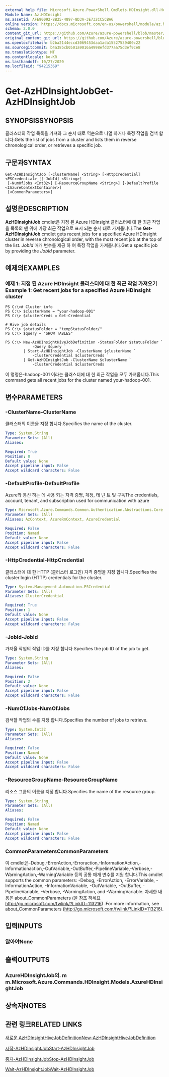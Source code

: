 ```yaml
---
external help file: Microsoft.Azure.PowerShell.Cmdlets.HDInsight.dll-Help.xml
Module Name: Az.HDInsight
ms.assetid: AFE90092-8B25-4897-8D3A-3E732CC5CBA6
online version: https://docs.microsoft.com/en-us/powershell/module/az.hdinsight/get-azhdinsightjob
schema: 2.0.0
content_git_url: https://github.com/Azure/azure-powershell/blob/master/src/HDInsight/HDInsight/help/Get-AzHDInsightJob.md
original_content_git_url: https://github.com/Azure/azure-powershell/blob/master/src/HDInsight/HDInsight/help/Get-AzHDInsightJob.md
ms.openlocfilehash: b2ba2144eccd3069453daa1ada15527539400c22
ms.sourcegitcommit: b4a38bcb0501a9016a4998efd377aa75d3ef9ce8
ms.translationtype: MT
ms.contentlocale: ko-KR
ms.lasthandoff: 10/27/2020
ms.locfileid: "94215369"
---
```

# <span data-ttu-id="a3f79-101">Get-AzHDInsightJob</span><span class="sxs-lookup"><span data-stu-id="a3f79-101">Get-AzHDInsightJob</span></span>

## <span data-ttu-id="a3f79-102">SYNOPSIS</span><span class="sxs-lookup"><span data-stu-id="a3f79-102">SYNOPSIS</span></span>
<span data-ttu-id="a3f79-103">클러스터의 작업 목록을 가져와 그 순서 대로 역순으로 나열 하거나 특정 작업을 검색 합니다.</span><span class="sxs-lookup"><span data-stu-id="a3f79-103">Gets the list of jobs from a cluster and lists them in reverse chronological order, or retrieves a specific job.</span></span>

## <span data-ttu-id="a3f79-104">구문과</span><span class="sxs-lookup"><span data-stu-id="a3f79-104">SYNTAX</span></span>

```
Get-AzHDInsightJob [-ClusterName] <String> [-HttpCredential] <PSCredential> [[-JobId] <String>]
 [-NumOfJobs <Int32>] [-ResourceGroupName <String>] [-DefaultProfile <IAzureContextContainer>]
 [<CommonParameters>]
```

## <span data-ttu-id="a3f79-105">설명은</span><span class="sxs-lookup"><span data-stu-id="a3f79-105">DESCRIPTION</span></span>
<span data-ttu-id="a3f79-106">**AzHDInsightJob** cmdlet은 지정 된 Azure HDInsight 클러스터에 대 한 최근 작업을 목록의 맨 위에 가장 최근 작업으로 표시 되는 순서 대로 가져옵니다.</span><span class="sxs-lookup"><span data-stu-id="a3f79-106">The **Get-AzHDInsightJob** cmdlet gets recent jobs for a specified Azure HDInsight cluster in reverse chronological order, with the most recent job at the top of the list.</span></span>
<span data-ttu-id="a3f79-107">*JobId* 매개 변수를 제공 하 여 특정 작업을 가져옵니다.</span><span class="sxs-lookup"><span data-stu-id="a3f79-107">Get a specific job by providing the *JobId* parameter.</span></span>

## <span data-ttu-id="a3f79-108">예제의</span><span class="sxs-lookup"><span data-stu-id="a3f79-108">EXAMPLES</span></span>

### <span data-ttu-id="a3f79-109">예제 1: 지정 된 Azure HDInsight 클러스터에 대 한 최근 작업 가져오기</span><span class="sxs-lookup"><span data-stu-id="a3f79-109">Example 1: Get recent jobs for a specified Azure HDInsight cluster</span></span>
```
PS C:\># Cluster info
PS C:\> $clusterName = "your-hadoop-001"
PS C:\> $clusterCreds = Get-Credential

# Hive job details
PS C:\> $statusFolder = "tempStatusFolder/"
PS C:\> $query = "SHOW TABLES"

PS C:\> New-AzHDInsightHiveJobDefinition -StatusFolder $statusFolder `
            -Query $query `
        | Start-AzHDInsightJob -ClusterName $clusterName `
            -ClusterCredential $clusterCreds `
        | Get-AzHDInsightJob -ClusterName $clusterName `
            -ClusterCredential $clusterCreds
```

<span data-ttu-id="a3f79-110">이 명령은-hadoop-001 이라는 클러스터에 대 한 최근 작업을 모두 가져옵니다.</span><span class="sxs-lookup"><span data-stu-id="a3f79-110">This command gets all recent jobs for the cluster named your-hadoop-001.</span></span>

## <span data-ttu-id="a3f79-111">변수</span><span class="sxs-lookup"><span data-stu-id="a3f79-111">PARAMETERS</span></span>

### <span data-ttu-id="a3f79-112">-ClusterName</span><span class="sxs-lookup"><span data-stu-id="a3f79-112">-ClusterName</span></span>
<span data-ttu-id="a3f79-113">클러스터의 이름을 지정 합니다.</span><span class="sxs-lookup"><span data-stu-id="a3f79-113">Specifies the name of the cluster.</span></span>

```yaml
Type: System.String
Parameter Sets: (All)
Aliases:

Required: True
Position: 0
Default value: None
Accept pipeline input: False
Accept wildcard characters: False
```

### <span data-ttu-id="a3f79-114">-DefaultProfile</span><span class="sxs-lookup"><span data-stu-id="a3f79-114">-DefaultProfile</span></span>
<span data-ttu-id="a3f79-115">Azure와 통신 하는 데 사용 되는 자격 증명, 계정, 테 넌 트 및 구독</span><span class="sxs-lookup"><span data-stu-id="a3f79-115">The credentials, account, tenant, and subscription used for communication with azure</span></span>

```yaml
Type: Microsoft.Azure.Commands.Common.Authentication.Abstractions.Core.IAzureContextContainer
Parameter Sets: (All)
Aliases: AzContext, AzureRmContext, AzureCredential

Required: False
Position: Named
Default value: None
Accept pipeline input: False
Accept wildcard characters: False
```

### <span data-ttu-id="a3f79-116">-HttpCredential</span><span class="sxs-lookup"><span data-stu-id="a3f79-116">-HttpCredential</span></span>
<span data-ttu-id="a3f79-117">클러스터에 대 한 HTTP (클러스터 로그인) 자격 증명을 지정 합니다.</span><span class="sxs-lookup"><span data-stu-id="a3f79-117">Specifies the cluster login (HTTP) credentials for the cluster.</span></span>

```yaml
Type: System.Management.Automation.PSCredential
Parameter Sets: (All)
Aliases: ClusterCredential

Required: True
Position: 1
Default value: None
Accept pipeline input: False
Accept wildcard characters: False
```

### <span data-ttu-id="a3f79-118">-JobId</span><span class="sxs-lookup"><span data-stu-id="a3f79-118">-JobId</span></span>
<span data-ttu-id="a3f79-119">가져올 작업의 작업 ID를 지정 합니다.</span><span class="sxs-lookup"><span data-stu-id="a3f79-119">Specifies the job ID of the job to get.</span></span>

```yaml
Type: System.String
Parameter Sets: (All)
Aliases:

Required: False
Position: 2
Default value: None
Accept pipeline input: False
Accept wildcard characters: False
```

### <span data-ttu-id="a3f79-120">-NumOfJobs</span><span class="sxs-lookup"><span data-stu-id="a3f79-120">-NumOfJobs</span></span>
<span data-ttu-id="a3f79-121">검색할 작업의 수를 지정 합니다.</span><span class="sxs-lookup"><span data-stu-id="a3f79-121">Specifies the number of jobs to retrieve.</span></span>

```yaml
Type: System.Int32
Parameter Sets: (All)
Aliases:

Required: False
Position: Named
Default value: None
Accept pipeline input: False
Accept wildcard characters: False
```

### <span data-ttu-id="a3f79-122">-ResourceGroupName</span><span class="sxs-lookup"><span data-stu-id="a3f79-122">-ResourceGroupName</span></span>
<span data-ttu-id="a3f79-123">리소스 그룹의 이름을 지정 합니다.</span><span class="sxs-lookup"><span data-stu-id="a3f79-123">Specifies the name of the resource group.</span></span>

```yaml
Type: System.String
Parameter Sets: (All)
Aliases:

Required: False
Position: Named
Default value: None
Accept pipeline input: False
Accept wildcard characters: False
```

### <span data-ttu-id="a3f79-124">CommonParameters</span><span class="sxs-lookup"><span data-stu-id="a3f79-124">CommonParameters</span></span>
<span data-ttu-id="a3f79-125">이 cmdlet은-Debug,-ErrorAction,-Erroraction,-InformationAction,-Informationaction,-OutVariable,-OutBuffer,-PipelineVariable,-Verbose,-WarningAction,-WarningVariable 등의 공통 매개 변수를 지원 합니다.</span><span class="sxs-lookup"><span data-stu-id="a3f79-125">This cmdlet supports the common parameters: -Debug, -ErrorAction, -ErrorVariable, -InformationAction, -InformationVariable, -OutVariable, -OutBuffer, -PipelineVariable, -Verbose, -WarningAction, and -WarningVariable.</span></span> <span data-ttu-id="a3f79-126">자세한 내용은 about_CommonParameters (을 참조 하세요 http://go.microsoft.com/fwlink/?LinkID=113216) .</span><span class="sxs-lookup"><span data-stu-id="a3f79-126">For more information, see about_CommonParameters (http://go.microsoft.com/fwlink/?LinkID=113216).</span></span>

## <span data-ttu-id="a3f79-127">입력</span><span class="sxs-lookup"><span data-stu-id="a3f79-127">INPUTS</span></span>

### <span data-ttu-id="a3f79-128">않아야</span><span class="sxs-lookup"><span data-stu-id="a3f79-128">None</span></span>

## <span data-ttu-id="a3f79-129">출력</span><span class="sxs-lookup"><span data-stu-id="a3f79-129">OUTPUTS</span></span>

### <span data-ttu-id="a3f79-130">AzureHDInsightJob의. m m.</span><span class="sxs-lookup"><span data-stu-id="a3f79-130">Microsoft.Azure.Commands.HDInsight.Models.AzureHDInsightJob</span></span>

## <span data-ttu-id="a3f79-131">상속자</span><span class="sxs-lookup"><span data-stu-id="a3f79-131">NOTES</span></span>

## <span data-ttu-id="a3f79-132">관련 링크</span><span class="sxs-lookup"><span data-stu-id="a3f79-132">RELATED LINKS</span></span>

[<span data-ttu-id="a3f79-133">새로운 AzHDInsightHiveJobDefinition</span><span class="sxs-lookup"><span data-stu-id="a3f79-133">New-AzHDInsightHiveJobDefinition</span></span>](./New-AzHDInsightHiveJobDefinition.md)

[<span data-ttu-id="a3f79-134">시작-AzHDInsightJob</span><span class="sxs-lookup"><span data-stu-id="a3f79-134">Start-AzHDInsightJob</span></span>](./Start-AzHDInsightJob.md)

[<span data-ttu-id="a3f79-135">중지-AzHDInsightJob</span><span class="sxs-lookup"><span data-stu-id="a3f79-135">Stop-AzHDInsightJob</span></span>](./Stop-AzHDInsightJob.md)

[<span data-ttu-id="a3f79-136">Wait-AzHDInsightJob</span><span class="sxs-lookup"><span data-stu-id="a3f79-136">Wait-AzHDInsightJob</span></span>](./Wait-AzHDInsightJob.md)


